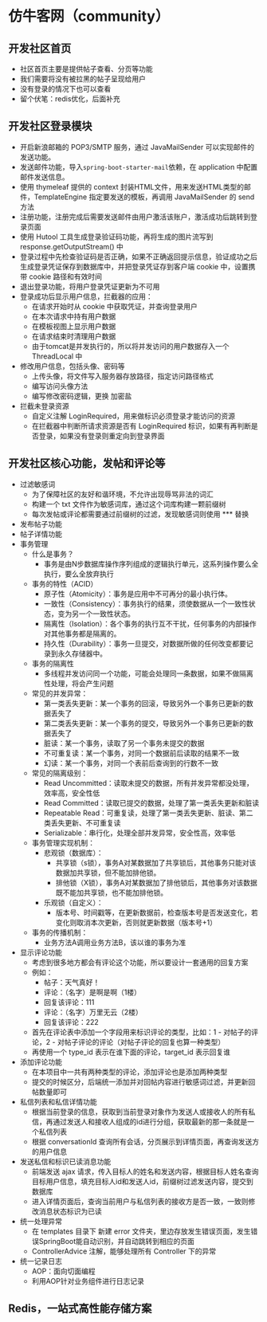 # 仿牛客网（community）
## 开发社区首页
- 社区首页主要是提供帖子查看、分页等功能
- 我们需要将没有被拉黑的帖子呈现给用户
- 没有登录的情况下也可以查看
- 留个伏笔：redis优化，后面补充

## 开发社区登录模块
- 开启新浪邮箱的 POP3/SMTP 服务，通过 JavaMailSender 可以实现邮件的发送功能。
- 发送邮件功能，导入`spring-boot-starter-mail`依赖，在 application 中配置邮件发送信息。
- 使用 thymeleaf 提供的 context 封装HTML文件，用来发送HTML类型的邮件，TemplateEngine 指定要发送的模板，再调用 JavaMailSender 的 send 方法
- 注册功能，注册完成后需要发送邮件由用户激活该账户，激活成功后跳转到登录页面
- 使用 Hutool 工具生成登录验证码功能，再将生成的图片流写到 response.getOutputStream() 中
- 登录过程中先检查验证码是否正确，如果不正确返回提示信息，验证成功之后生成登录凭证保存到数据库中，并把登录凭证存到客户端 cookie 中，设置携带 cookie 路径和有效时间
- 退出登录功能，将用户登录凭证更新为不可用
- 登录成功后显示用户信息，拦截器的应用：
  - 在请求开始时从 cookie 中获取凭证，并查询登录用户
  - 在本次请求中持有用户数据
  - 在模板视图上显示用户数据
  - 在请求结束时清理用户数据
  - 由于tomcat是并发执行的，所以将并发访问的用户数据存入一个 ThreadLocal 中
- 修改用户信息，包括头像、密码等
  - 上传头像，将文件写入服务器存放路径，指定访问路径格式
  - 编写访问头像方法
  - 编写修改密码逻辑，更换 加密盐
- 拦截未登录资源
  - 自定义注解 LoginRequired，用来做标识必须登录才能访问的资源
  - 在拦截器中判断所请求资源是否有 LoginRequired 标识，如果有再判断是否登录，如果没有登录则重定向到登录界面

## 开发社区核心功能，发帖和评论等
- 过滤敏感词
  - 为了保障社区的友好和谐环境，不允许出现辱骂非法的词汇
  - 构建一个 txt 文件作为敏感词库，通过这个词库构建一颗前缀树
  - 每次发帖或评论都需要通过前缀树的过滤，发现敏感词则使用 *** 替换
- 发布帖子功能
- 帖子详情功能
- 事务管理
  - 什么是事务？
    - 事务是由N步数据库操作序列组成的逻辑执行单元，这系列操作要么全执行，要么全放弃执行
  - 事务的特性（ACID）
    - 原子性（Atomicity）：事务是应用中不可再分的最小执行体。
    - 一致性（Consistency）：事务执行的结果，须使数据从一个一致性状态，变为另一个一致性状态。
    - 隔离性（Isolation）：各个事务的执行互不干扰，任何事务的内部操作对其他事务都是隔离的。
    - 持久性（Durability）：事务一旦提交，对数据所做的任何改变都要记录到永久存储器中。
  - 事务的隔离性
    - 多线程并发访问同一个功能，可能会处理同一条数据，如果不做隔离性处理，将会产生问题
  - 常见的并发异常：
    - 第一类丢失更新：某一个事务的回滚，导致另外一个事务已更新的数据丢失了
    - 第二类丢失更新：某一个事务的提交，导致另外一个事务已更新的数据丢失了
    - 脏读：某一个事务，读取了另一个事务未提交的数据
    - 不可重复读：某一个事务，对同一个数据前后读取的结果不一致
    - 幻读：某一个事务，对同一个表前后查询到的行数不一致
  - 常见的隔离级别：
    - Read Uncommitted：读取未提交的数据，所有并发异常都没处理，效率高，安全性低
    - Read Committed：读取已提交的数据，处理了第一类丢失更新和脏读
    - Repeatable Read：可重复读，处理了第一类丢失更新、脏读、第二类丢失更新、不可重复读
    - Serializable：串行化，处理全部并发异常，安全性高，效率低
  - 事务管理实现机制：
    - 悲观锁（数据库）：
      - 共享锁（s锁），事务A对某数据加了共享锁后，其他事务只能对该数据加共享锁，但不能加排他锁。
      - 排他锁（X锁），事务A对某数据加了排他锁后，其他事务对该数据既不能加共享锁，也不能加排他锁。
    - 乐观锁（自定义）：
      - 版本号、时间戳等，在更新数据前，检查版本号是否发送变化，若变化则取消本次更新，否则就更新数据（版本号+1）
  - 事务的传播机制：
    - 业务方法A调用业务方法B，该以谁的事务为准
- 显示评论功能
  - 考虑到很多地方都会有评论这个功能，所以要设计一套通用的回复方案
  - 例如：
    - 帖子：天气真好！
    - 评论：（名字）是啊是啊（1楼）
    - 回复该评论：111
    - 评论：（名字）万里无云（2楼）
    - 回复该评论：222
  - 首先在评论表中添加一个字段用来标识评论的类型，比如：1 - 对帖子的评论，2 - 对帖子评论的评论（对帖子评论的回复也算一种类型）
  - 再使用一个 type_id 表示在谁下面的评论，target_id 表示回复谁
- 添加评论功能
  - 在本项目中一共有两种类型的评论，添加评论也是添加两种类型
  - 提交的时候区分，后端统一添加并对回帖内容进行敏感词过滤，并更新回帖数量即可
- 私信列表和私信详情功能
  - 根据当前登录的信息，获取到当前登录对象作为发送人或接收人的所有私信，再通过发送人和接收人组成的id进行分组，获取最新的那一条就是一个私信列表
  - 根据 conversationId 查询所有会话，分页展示到详情页面，再查询发送方的用户信息
- 发送私信和标识已读消息功能
  - 前端发送 ajax 请求，传入目标人的姓名和发送内容，根据目标人姓名查询目标用户信息，填充目标人id和发送人id，前缀树过滤发送内容，提交到数据库
  - 进入详情页面后，查询当前用户与私信列表的接收方是否一致，一致则修改消息状态标识为已读
- 统一处理异常
  - 在 templates 目录下 新建 error 文件夹，里边存放发生错误页面，发生错误SpringBoot能自动识别，并自动跳转到相应的页面
  - ControllerAdvice 注解，能够处理所有 Controller 下的异常
- 统一记录日志
  - AOP：面向切面编程
  - 利用AOP针对业务组件进行日志记录

## Redis，一站式高性能存储方案


